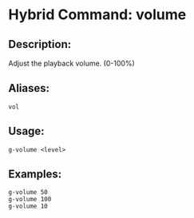# Hybrid Command: volume

## Description:
Adjust the playback volume. (0-100%)

## Aliases:
    vol

## Usage:
    g-volume <level>

## Examples:
    g-volume 50
    g-volume 100
    g-volume 10